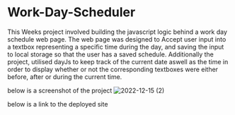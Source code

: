 # Work-Day-Scheduler

This Weeks project involved building the javascript logic behind a work day schedule web page. The web page was designed to Accept user input into a textbox representing a specific time during the day, and saving the input to local storage so that the user has a saved schedule. Additionally the project, utilised dayJs to keep track of the current date aswell as the time in order to display whether or not the corresponding textboxes were either before, after or during the current time. 

below is a screenshot of the project 
![2022-12-15 (2)](https://user-images.githubusercontent.com/94885681/207813268-40f2a1ea-01ec-452d-97ec-5f40249f7798.png)

below is a link to the deployed site 

